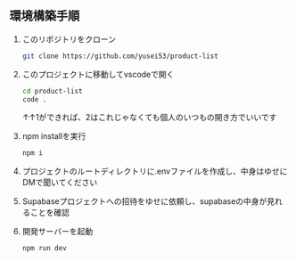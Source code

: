 ## 環境構築手順

1. このリポジトリをクローン
   ```bash
   git clone https://github.com/yusei53/product-list
   ```

2. このプロジェクトに移動してvscodeで開く
   ```bash
   cd product-list
   code .
   ```
   ↑↑1ができれば、2はこれじゃなくても個人のいつもの開き方でいいです

3. npm installを実行
   ```bash
   npm i
   ```

4. プロジェクトのルートディレクトリに.envファイルを作成し、中身はゆせにDMで聞いてください

5. Supabaseプロジェクトへの招待をゆせに依頼し、supabaseの中身が見れることを確認

6. 開発サーバーを起動
   ```bash
   npm run dev
   ```
